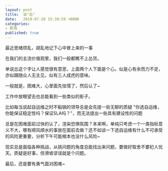 ```yaml
---
layout: post
title:  谈"怂" 
date:   2019-07-20 15:39:59 +0800
categories:
- 职场
published: true
---
```

最近思绪烦乱，胡乱地记下心中冒上来的一事

在我们的主流价值观里，我们一般都瞧不上怂货。

单说怂这个字让人感觉很有意思，上面两个人下面是个心。似是心有余而力不足，亦似跟随众人无主见，似有三人成虎的意味。

一般就是，困难大，心里面先怯懦了，然后认了~

工作中放眼望去也总能看到一些类似的影子。

<!-- 当需要他人配合协作解决一个问题，推而不动之时，"你让我推，我推不动他啊，你还是让老大推动吧！"。 -->

比如每当说起自运维之时不黏锅的领导总是会先提一些无聊的质疑 "你选自运维，你能保证稳定性吗？保证SLA吗？"，而无法提出一些具有建设性的问题

总是在困难面前过快的认了，渲染恐惧氛围？本来啊，单纯只考虑一个一类指标意义不大，哪有顺风顺水的事放在面前去做？还不如谈一下选自运维有什么不可承受的风险更重要，分析下午可能根本也没什么风险~

现实总是面临各种挑战，从挑问题的角度总能找出来问题，要做好取舍不要杞人忧天。质疑是好事，但滑坡谬误就是个问题。

最后，还是要有勇气面对困难~

